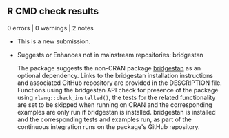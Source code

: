 ## R CMD check results

0 errors | 0 warnings | 2 notes

* This is a new submission.

* Suggests or Enhances not in mainstream repositories:
    bridgestan

  The package suggests the non-CRAN package 
  [bridgestan](https://roualdes.github.io/bridgestan/latest/languages/r.html)
  as an optional dependency. Links to the bridgestan installation instructions
  and associated GitHub repository are provided in the DESCRIPTION file. 
  Functions using the bridgestan API check for presence of the package using 
  `rlang::check_installed()`, the tests for  the related functionality are set
  to be skipped when running on CRAN and the  corresponding examples are only
  run if bridgestan is installed. bridgestan is installed and the corresponding
  tests and examples run, as part of the continuous integration runs on the
  package's GitHub repository.
